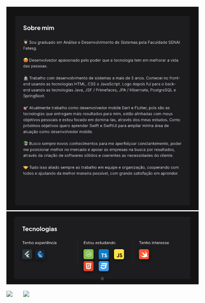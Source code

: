 <p align="center">
  <!-- Sobre Mim -->
  <img src="https://raw.githubusercontent.com/edusantsales/edusantsales/main/assets/sobre-mim.png"/>
  
  <!-- Tecnologias -->
  <img src="https://raw.githubusercontent.com/edusantsales/edusantsales/main/assets/tecnologias.png"/>
</p>

<p aling="center">
  <!-- Status perfil -->
  <img src="https://github-readme-stats.vercel.app/api?username=edusantsales&theme=blue-green"/> 
  &nbsp; &nbsp; &nbsp;
  
  <!-- Linguagens mais usadas -->
  <img src="https://github-readme-stats.vercel.app/api/top-langs/?username=edusantsales&theme=blue-green"/>
</p>
